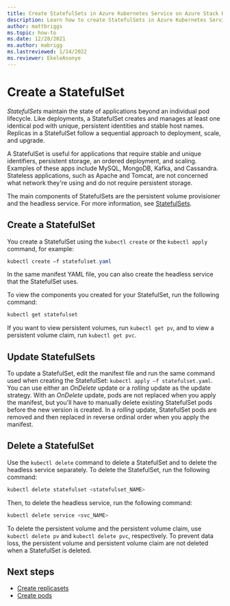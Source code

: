 ```yaml
---
title: Create StatefulSets in Azure Kubernetes Service on Azure Stack HCI and Windows Server
description: Learn how to create StatefulSets in Azure Kubernetes Service on Azure Stack HCI.
author: mattbriggs
ms.topic: how-to
ms.date: 12/28/2021
ms.author: mabrigg 
ms.lastreviewed: 1/14/2022
ms.reviewer: EkeleAsonye
---
```


# Create a StatefulSet

*StatefulSets* maintain the state of applications beyond an individual pod lifecycle. Like deployments, a StatefulSet creates and manages at least one identical pod with unique, persistent identities and stable host names. Replicas in a StatefulSet follow a sequential approach to deployment, scale, and upgrade. 

A StatefulSet is useful for applications that require stable and unique identifiers, persistent storage, an ordered deployment, and scaling. Examples of these apps include MySQL, MongoDB, Kafka, and Cassandra. Stateless applications, such as Apache and Tomcat, are not concerned what network they're using and do not require persistent storage.

The main components of StatefulSets are the persistent volume provisioner and the headless service. For more information, see [StatefulSets](https://kubernetes.io/docs/concepts/workloads/controllers/statefulset/).

## Create a StatefulSet

You create a StatefulSet using the `kubectl create` or the `kubectl apply` command, for example:

```powershell
kubectl create –f statefulset.yaml
```

In the same manifest YAML file, you can also create the headless service that the StatefulSet uses.

To view the components you created for your StatefulSet, run the following command:

```powershell
kubectl get statefulset
```

If you want to view persistent volumes, run `kubectl get pv`, and to view a persistent volume claim, run `kubectl get pvc`.

## Update StatefulSets

To update a StatefulSet, edit the manifest file and run the same command used when creating the StatefulSet: `kubectl apply –f statefulset.yaml`. You can use either an _OnDelete_ update or a _rolling_ update as the update strategy. With an _OnDelete_ update, pods are not replaced when you apply the manifest, but you'll have to manually delete existing StatefulSet pods before the new version is created. In a _rolling_ update, StatefulSet pods are removed and then replaced in reverse ordinal order when you apply the manifest.

## Delete a StatefulSet

Use the `kubectl delete` command to delete a StatefulSet and to delete the headless service separately. To delete the StatefulSet, run the following command:

```powershell
kubectl delete statefulset <statefulset_NAME>
```

Then, to delete the headless service, run the following command:

```powershell
kubectl delete service <svc_NAME>
```

To delete the persistent volume and the persistent volume claim, use `kubectl delete pv` and `kubectl delete pvc`, respectively. To prevent data loss, the persistent volume and persistent volume claim are not deleted when a StatefulSet is deleted.

## Next steps

- [Create replicasets](create-replicasets.md)
- [Create pods](create-pods.md)